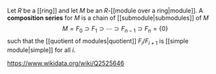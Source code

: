 Let $R$ be a [[ring]] and let $M$ be an $R$-[[module over a ring|module]]. A **composition series** for $M$ is a chain of [[submodule|submodules]] of $M$ $$M = F_0 \supset F_1 \supset \cdots \supset F_{n-1}\supset F_n =\{0\}$$ such that the [[quotient of modules|quotient]] $F_i/F_{i+1}$ is [[simple module|simple]] for all $i$.

https://www.wikidata.org/wiki/Q2525646